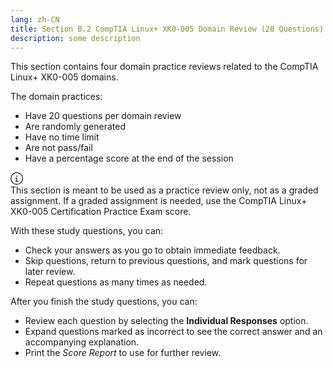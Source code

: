 ```yaml
---
lang: zh-CN
title: Section B.2 CompTIA Linux+ XK0-005 Domain Review (20 Questions)
description: some description
---
```


This section contains four domain practice reviews related to the CompTIA Linux+ XK0-005 domains.

The domain practices:

<ul><li>Have 20 questions per domain review</li>
<li>Are randomly generated</li>
<li>Have no time limit</li>
<li>Are not pass/fail</li>
<li>Have a percentage score at the end of the session</li></ul>


<div>
<div class="to-icon large" aria-hidden="true" style="width: 20px;"><svg aria-hidden="true" focusable="false" data-prefix="fal" data-icon="circle-info" class="svg-inline--fa fa-circle-info" role="img" xmlns="http://www.w3.org/2000/svg" viewBox="0 0 512 512"><path fill="currentColor" d="M256 32a224 224 0 1 1 0 448 224 224 0 1 1 0-448zm0 480A256 256 0 1 0 256 0a256 256 0 1 0 0 512zM208 352c-8.8 0-16 7.2-16 16s7.2 16 16 16l96 0c8.8 0 16-7.2 16-16s-7.2-16-16-16l-32 0 0-112c0-8.8-7.2-16-16-16l-40 0c-8.8 0-16 7.2-16 16s7.2 16 16 16l24 0 0 96-32 0zm48-168a24 24 0 1 0 0-48 24 24 0 1 0 0 48z"></path></svg></div>
<div class="to-info-box-body-content">
  <span>
    This section is meant to be used as a practice review only, not as a
    graded assignment. If a graded assignment is needed, use the CompTIA
    Linux+ XK0-005 Certification Practice Exam score.</span>
</div>
</div>

With these study questions, you can:

<ul><li>Check your answers as you go to obtain immediate feedback.</li>
<li>Skip questions, return to previous questions, and mark questions for later review.</li>
<li>Repeat questions as many times as needed.</li></ul>

After you finish the study questions, you can:

<ul><li>Review each question by selecting the <b class="fw-bold">Individual Responses</b> option.</li>
<li>Expand questions marked as incorrect to see the correct answer and an accompanying explanation.</li>
<li>Print the <i class="fs-italicize">Score Report</i> to use for further review.</li></ul>

